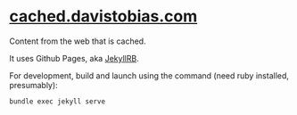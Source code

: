 # [cached.davistobias.com](http://cached.davistobias.com)

Content from the web that is cached.

It uses Github Pages, aka [JekyllRB](http://jekyllrb.com/).

For development, build and launch using the command (need ruby
installed, presumably):

	bundle exec jekyll serve

